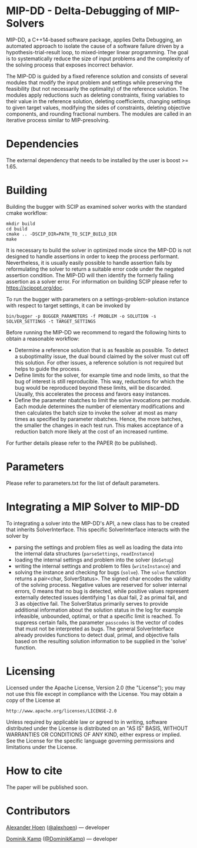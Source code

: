 MIP-DD - Delta-Debugging of MIP-Solvers
========================================

MIP-DD, a C++14-based software package, applies Delta Debugging, an automated approach to isolate the cause of a software failure driven by a hypothesis-trial-result loop, to mixed-integer linear programming.
The goal is to systematically reduce the size of input problems and the complexity of the solving process that exposes incorrect behavior.

The MIP-DD is guided by a fixed reference solution and consists of several modules that modify the input problem and settings while preserving the feasibility
(but not necessarily the optimality) of the reference solution. The modules apply reductions such as deleting constraints, fixing variables to their value in the
reference solution, deleting coefficients, changing settings to given target values, modifying the sides of constraints, deleting objective components, and rounding fractional numbers.
The modules are called in an iterative process similar to MIP-presolving.

# Dependencies

The external dependency that needs to be installed by the user is boost >= 1.65.

# Building

Building the bugger with SCIP as examined solver works with the standard cmake workflow:
```
mkdir build
cd build
cmake .. -DSCIP_DIR=PATH_TO_SCIP_BUILD_DIR
make
```
It is necessary to build the solver in optimized mode since the MIP-DD is not designed to handle assertions in order to keep the process performant.
Nevertheless, it is usually easily possible to handle assertion fails by reformulating the solver to return a suitable error code under the negated assertion condition.
The MIP-DD will then identify the formerly failing assertion as a solver error.
For information on building SCIP please refer to https://scipopt.org/doc.



To run the bugger with parameters on a settings-problem-solution instance with respect to target settings, it can be invoked by
```
bin/bugger -p BUGGER_PARAMETERS -f PROBLEM -o SOLUTION -s SOLVER_SETTINGS -t TARGET_SETTINGS
```

Before running the MIP-DD we recommend to regard the following hints to obtain a reasonable workflow:
* Determine a reference solution that is as feasible as possible. To detect a suboptimality issue, the dual bound claimed by the solver must cut off this solution. For other issues, a reference solution is not required but helps to guide the process.
* Define limits for the solver, for example time and node limits, so that the bug of interest is still reproducible. This way, reductions for which the bug would be reproduced beyond these limits, will be discarded. Usually, this accelerates the process and favors easy instances.
* Define the parameter nbatches to limit the solve invocations per module. Each module determines the number of elementary modifications and then calculates the batch size to invoke the solver at most as many times as specified by parameter nbatches. Hence, the more batches, the smaller the changes in each test run. This makes acceptance of a reduction batch more likely at the cost of an increased runtime.

For further details please refer to the PAPER (to be published).

# Parameters

Please refer to parameters.txt for the list of default parameters.

# Integrating a MIP Solver to MIP-DD

To integrating a solver into the MIP-DD's API, a new class has to be created that inherits SolverInterface.
This specific SolverInterface interacts with the solver by
* parsing the settings and problem files as well as loading the data into the internal data structures (`parseSettings`, `readInstance`)
* loading the internal settings and problem into the solver (`doSetup`)
* writing the internal settings and problem to files (`writeInstance`) and
* solving the instance and checking for bugs (`solve`).
  The `solve` function returns a pair<char, SolverStatus>. The signed char encodes the validity of the solving process. Negative values are reserved for solver internal errors, 0 means that no bug is detected, while positive values represent externally detected issues identifying 1 as dual fail, 2 as primal fail, and 3 as objective fail. The SolverStatus primarily serves to provide additional information about the solution status in the log for example infeasible, unbounded, optimal, or that a specific limit is reached. To suppress certain fails, the parameter `passcodes` is the vector of codes that must not be interpreted as bugs.
  The general SolverInterface already provides functions to detect dual, primal, and objective fails based on the resulting solution information to be supplied in the 'solve' function.

# Licensing

Licensed under the Apache License, Version 2.0 (the "License");
you may not use this file except in compliance with the License.
You may obtain a copy of the License at

    http://www.apache.org/licenses/LICENSE-2.0

Unless required by applicable law or agreed to in writing, software
distributed under the License is distributed on an "AS IS" BASIS,
WITHOUT WARRANTIES OR CONDITIONS OF ANY KIND, either express or implied.
See the License for the specific language governing permissions and
limitations under the License.

# How to cite

The paper will be published soon.

# Contributors

[Alexander Hoen](https://www.zib.de/members/hoen)  ([@alexhoen](https://github.com/alexhoen)) &mdash; developer

[Dominik Kamp](https://www.wm.uni-bayreuth.de/de/team/kamp_dominik/index.php) ([@DominikKamp](https://github.com/DominikKamp)) &mdash; developer
